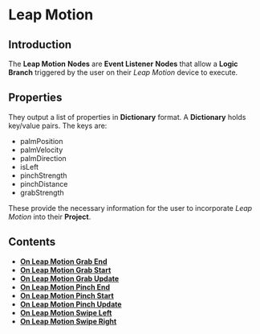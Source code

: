# Leap Motion

## Introduction

The **Leap Motion** **Nodes** are **Event Listener** **Nodes** that allow a **Logic Branch** triggered by the user on their *Leap Motion* device to execute. 

## Properties

They output a list of properties in **Dictionary** format. A **Dictionary** holds key/value pairs. The keys are:

* palmPosition
* palmVelocity
* palmDirection
* isLeft
* pinchStrength
* pinchDistance
* grabStrength

These provide the necessary information for the user to incorporate *Leap Motion* into their **Project**.

## Contents 

* [**On Leap Motion Grab End**](on-leapmotion-grab-end.md)
* [**On Leap Motion Grab Start**](on-leapmotion-grab-start.md)
* [**On Leap Motion Grab Update**](on-leapmotion-grab-update.md)
* [**On Leap Motion Pinch End**](on-leapmotion-pinch-end.md)
* [**On Leap Motion Pinch Start**](on-leapmotion-pinch-start.md)
* [**On Leap Motion Pinch Update**](on-leapmotion-pinch-update.md)
* [**On Leap Motion Swipe Left**](on-leapmotion-swipe-left.md)
* [**On Leap Motion Swipe Right**](on-leapmotion-swipe-right.md)